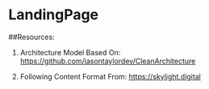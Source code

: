 # LandingPage

##Resources:

1. Architecture Model Based On:
https://github.com/jasontaylordev/CleanArchitecture

2. Following Content Format From:
https://skylight.digital
